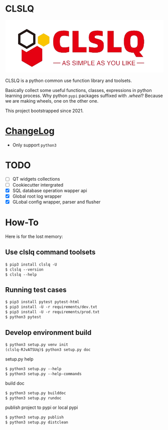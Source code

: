# CLSLQ

![img](logo.png)

CLSLQ is a python common use function library and toolsets.

Basically collect some useful functions, classes, expressions in python learning process. Why python `pypi` packages suffixed with *.wheel*? Because we are making wheels, one on the other one.

This project bootstrapped since 2021. 


# [ChangeLog](ChangeLog.md)

* Only support `python3`

# TODO

- [ ] QT widgets collections
- [ ] Cookiecutter intergrated
- [x] SQL database operation wapper api
- [x] Global root log wrapper
- [x] GLobal config wrapper, parser and flusher

# How-To

Here is for the lost memory:

## Use clslq command toolsets

```
$ pip3 install clslq -U
$ clslq --version
$ clslq --help
```

## Running test cases

```
$ pip3 install pytest pytest-html
$ pip3 install -U -r requirements/dev.txt
$ pip3 install -U -r requirements/prod.txt
$ python3 pytest
```

## Develop environment build 

```
$ python3 setup.py venv init
(clslq-RJvATSUq)$ python3 setup.py doc
```

setup.py help

```
$ python3 setup.py --help
$ python3 setup.py --help-commands
```

build doc
```
$ python3 setup.py builddoc
$ python3 setup.py rundoc
```

publish project to pypi or local pypi

```
$ python3 setup.py publish
$ python3 setup.py distclean
```

